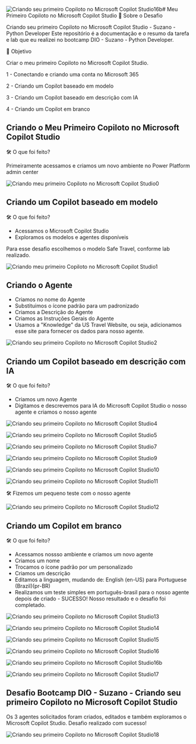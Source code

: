 ![Criando seu primeiro Copiloto no Microsoft Copilot Studio16b](https://github.com/user-attachments/assets/832cd730-4f8c-4d1c-8a33-63ad02b35dd6)# Meu Primeiro Copiloto no Microsoft Copilot Studio
📌 Sobre o Desafio

Criando seu primeiro Copiloto no Microsoft Copilot Studio - Suzano - Python Developer
Este repositório é a documentação e o resumo da tarefa e lab que eu realizei no bootcamp DIO - Suzano - Python Developer.

🎯 Objetivo

Criar o meu primeiro Copiloto no Microsoft Copilot Studio. 

1 - Conectando e criando uma conta no Microsoft 365

2 - Criando um Copilot baseado em modelo

3 - Criando um Copilot baseado em descrição com IA

4 - Criando um Copilot em branco

## Criando o Meu Primeiro Copiloto no Microsoft Copilot Studio

🛠 O que foi feito?

Primeiramente acessamos e criamos um novo ambiente no Power Platform admin center

![Criando meu primeiro Copiloto no Microsoft Copilot Studio0](https://github.com/user-attachments/assets/beb7f080-857c-40e8-8e87-dda08c052f61)

## Criando um Copilot baseado em modelo

🛠 O que foi feito?

* Acessamos o Microsoft Copilot Studio
* Exploramos os modelos e agentes disponíveis

Para esse desafio escolhemos o modelo Safe Travel, conforme lab realizado.


![Criando meu primeiro Copiloto no Microsoft Copilot Studio1](https://github.com/user-attachments/assets/8f6c6fea-4d0f-4861-a399-b307efc6ddb4)

## Criando o Agente

* Criamos no nome do Agente
* Substituimos o ícone padrão para um padronizado 
* Criamos a Descrição do Agente
* Criamos as Instruções Gerais do Agente
* Usamos a "Knowledge" da US Travel Website, ou seja, adicionamos esse site para fornecer os dados para nosso agente.


![Criando seu primeiro Copiloto no Microsoft Copilot Studio2](https://github.com/user-attachments/assets/d0247876-e855-473c-9fdf-f536229b253a)


## Criando um Copilot baseado em descrição com IA

🛠 O que foi feito?

* Criamos um novo Agente
* Digitamos e descrevemos para IA do Microsoft Copilot Studio o nosso agente e criamos o nosso agente

![Criando seu primeiro Copiloto no Microsoft Copilot Studio4](https://github.com/user-attachments/assets/fc5683ed-54a8-4a4c-9387-d4730f1efacc)

![Criando seu primeiro Copiloto no Microsoft Copilot Studio5](https://github.com/user-attachments/assets/c2125f4a-4e72-4031-b694-6d8aeacb3e7d)

![Criando seu primeiro Copiloto no Microsoft Copilot Studio7](https://github.com/user-attachments/assets/94536bb0-5a4b-4a5e-9fac-a2379320cd3a)

![Criando seu primeiro Copiloto no Microsoft Copilot Studio9](https://github.com/user-attachments/assets/446fbcba-f9e2-4d2c-a72c-9dc74314d3f4)

![Criando seu primeiro Copiloto no Microsoft Copilot Studio10](https://github.com/user-attachments/assets/3791eebf-c565-4539-a345-1b886c84c765)

![Criando seu primeiro Copiloto no Microsoft Copilot Studio11](https://github.com/user-attachments/assets/54c7f058-cff8-4bc1-a39b-7e58267046f2)


🛠 Fizemos um pequeno teste com o nosso agente

![Criando seu primeiro Copiloto no Microsoft Copilot Studio12](https://github.com/user-attachments/assets/aa530d31-08ea-4e12-afca-e587ecaeeb1c)


## Criando um Copilot em branco

🛠 O que foi feito?

* Acessamos nossso ambiente e criamos um novo agente
* Criamos um nome
* Trocamos o ícone padrão por um personalizado 
* Criamos um descrição
* Editamos a linguagem, mudando de: English (en-US) para Portuguese (Brazil)(pr-BR)
* Realizamos um teste simples em português-brasil para o nosso agente depois de criado - SUCESSO! Nosso resultado e o desafio foi completado.

 ![Criando seu primeiro Copiloto no Microsoft Copilot Studio13](https://github.com/user-attachments/assets/5cfd1efa-1181-45fc-943d-17af14a98cbd)

 ![Criando seu primeiro Copiloto no Microsoft Copilot Studio14](https://github.com/user-attachments/assets/722ae928-e9dc-4ad4-a724-1c462875a95c)

 ![Criando seu primeiro Copiloto no Microsoft Copilot Studio15](https://github.com/user-attachments/assets/0d2e51eb-1345-42ed-90f6-0e1115d71392)

 ![Criando seu primeiro Copiloto no Microsoft Copilot Studio16](https://github.com/user-attachments/assets/f0e73eb0-3023-4c6f-a461-35121d163579)

 ![Criando seu primeiro Copiloto no Microsoft Copilot Studio16b](https://github.com/user-attachments/assets/89943524-991b-4fb4-bee0-e10f80fe6524)

 ![Criando seu primeiro Copiloto no Microsoft Copilot Studio17](https://github.com/user-attachments/assets/bdef9f71-4f15-4731-a054-2986c7ddf03f)


 ## Desafio Bootcamp DIO - Suzano - Criando seu primeiro Copiloto no Microsoft Copilot Studio

 Os 3 agentes solicitados foram criados, editados e também exploramos o Microsoft Copilot Studio. Desafio realizado com sucesso!

 ![Criando seu primeiro Copiloto no Microsoft Copilot Studio18](https://github.com/user-attachments/assets/073faadf-842b-43c0-b590-e0feb3b4dcfc)


 


















